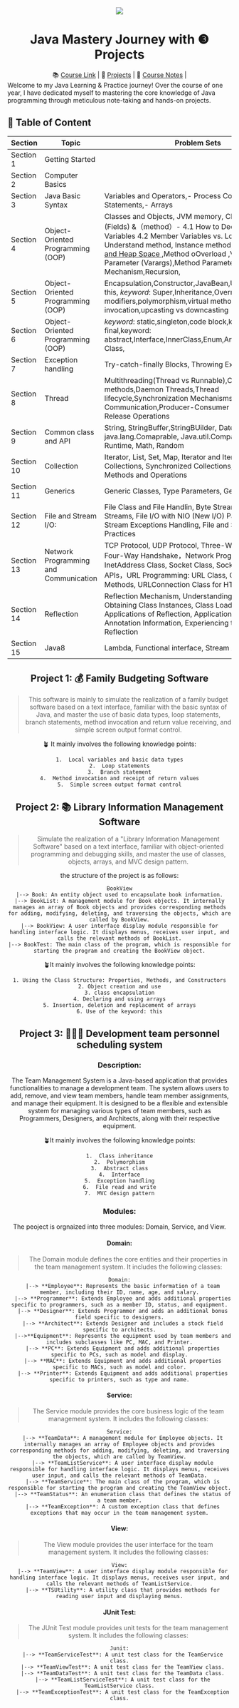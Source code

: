 

<div align=center>
    <img src="https://serverdo.in/wp-content/uploads/2019/06/1GCu4cNWIU1ElDbY7d4ycZw.jpg">
    <h1>Java Mastery Journey with ❸ Projects</h1>
</div>


<div align="center">
    📚 <a href="#">Course Link</a> |
    🚀 <a href="#">Projects</a> |
    📝 <a href="#">Course Notes</a> |
</div>
Welcome to my Java Learning & Practice journey! Over the course of one year, I have dedicated myself to mastering the core knowledge of Java programming through meticulous note-taking and hands-on projects.



## 📒 Table of Content

<div align="center">

| Section   | Topic             | Problem Sets                                              |
| --------- | ----------------- | --------------------------------------------------------- |
| Section 1 | Getting Started   |                                                           |
| Section 2 | Computer Basics   |                                                           |
| Section 3 | Java Basic Syntax | Variables and Operators,- Process Control Statements,- Arrays |
| Section 4 | Object-Oriented Programming (OOP) | Classes and Objects, JVM memory, Class Members: (Fields) &（method）- 4.1 How to Declare Member Variables 4.2 Member Variables vs. Local Variables, Understand method, Instance method, [Stack Memory and Heap Space ](https://www.baeldung.com/java-stack-heap),Method oOverload ,Variable-Length Parameter (Varargs),Method Parameter Passing Mechanism,Recursion, |
|Section 5 | Object-Oriented Programming (OOP) | Encapsulation,Constructor,JavaBean,UML, *keyword:* this, *keyword*: Super,Inheritance,Override,access modifiers,polymorphism,virtual method invocation,upcasting vs downcasting |
| Section 6 | Object-Oriented Programming (OOP) | *keyword*: static,singleton,code block,keyword: final,keyword: abstract,Interface,InnerClass,Enum,Annotation,Wrapper Class, |
| Section 7 | Exception handling | Try-catch-finally Blocks,  Throwing Exceptions |
| Section 8 | Thread | Multithreading(Thread vs Runnable),Common methods,Daemon Threads,Thread lifecycle,Synchronization Mechanisms,Thread Communication,Producer-Consumer Problem,Lock Release Operations |
| Section 9 | Common class and API                                       | String, StringBuffer,StringBUilder, DateAPI, java.lang.Comaprable, Java.util.Comparator, System, Runtime, Math, Random    |
| Section 10 |          Collection                              | Iterator, List, Set, Map, Iterator and Iterable, Generics in Collections, Synchronized Collections, Common Methods and Operations |
| Section 11 | Generics | Generic Classes, Type Parameters, Generic Methods: |
| Section 12 | File and Stream I/O:                  | File Class and File Handlin, Byte Streams, Character Streams, File I/O with NIO (New I/O) Package, File and Stream Exceptions Handling, File and Stream Best Practices |
| Section 13 | Network Programming and Communication | TCP Protocol, UDP Protocol, Three-Way Handshake, Four-Way Handshake，Network Programming API: InetAddress Class, Socket Class, Socket-related Class APIs，URL Programming: URL Class, Commonly Used Methods, URLConnection Class for HTTP Protocol |
| Section 14 | Reflection | Reflection Mechanism, Understanding Class Class and Obtaining Class Instances, Class Loading, Basic Applications of Reflection, Application 4: Reading Annotation Information, Experiencing the Dynamics of Reflection |
| Section 15 | Java8 | Lambda, Functional interface, Stream API, Jshell |



##  Project 1: 💰 Family Budgeting Software

> This software is mainly to simulate the realization of a family budget software based on a text interface, familiar with the basic syntax of Java, and master the use of basic data types, loop statements, branch statements, method invocation and return value receiving, and simple screen output format control.

🪴 It mainly involves the following knowledge points: 

    1.  Local variables and basic data types
    2.  Loop statements
    3.  Branch statement
    4.  Method invocation and receipt of return values
    5.  Simple screen output format control

##  Project 2:  📚  Library Information Management Software

> Simulate the realization of a "Library Information Management Software" based on a text interface, familiar with object-oriented programming and debugging skills, and master the use of classes, objects, arrays, and MVC design pattern.

the structure of the project is as follows:

```
BookView
|--> Book: An entity object used to encapsulate book information.
|--> BookList: A management module for Book objects. It internally manages an array of Book objects and provides corresponding methods for adding, modifying, deleting, and traversing the objects, which are called by BookView.
|--> BookView: A user interface display module responsible for handling interface logic. It displays menus, receives user input, and calls the relevant methods of BookList.
|--> BookTest: The main class of the program, which is responsible for starting the program and creating the BookView object.

```


🪴It mainly involves the following knowledge points:

    1. Using the Class Structure: Properties, Methods, and Constructors
    2. Object creation and use
    3. class encapsulation
    4. Declaring and using arrays
    5. Insertion, deletion and replacement of arrays
    6. Use of the keyword: this

##  **Project 3:  👩🏻‍💻 Development team personnel scheduling system**

### Description:

The Team Management System is a Java-based application that provides functionalities to manage a development team. The system allows users to add, remove, and view team members, handle team member assignments, and manage their equipment. It is designed to be a flexible and extensible system for managing various types of team members, such as Programmers, Designers, and Architects, along with their respective equipment.

🪴It mainly involves the following knowledge points:

    1.  Class inheritance
    2.  Polymorphism
    3.  Abstract class
    4.  Interface
    5.  Exception handling
    6.  File read and write
    7.  MVC design pattern

### Modules:
The peoject is orgnaized into three modules: Domain, Service, and View.

#### Domain: 

> The Domain module defines the core entities and their properties in the team management system. It includes the following classes:

``` 
Domain:
  |--> **Employee**: Represents the basic information of a team member, including their ID, name, age, and salary.
  |--> **Programmer**: Extends Employee and adds additional properties specific to programmers, such as a member ID, status, and equipment.
  |--> **Designer**: Extends Programmer and adds an additional bonus field specific to designers.
  |--> **Architect**: Extends Designer and includes a stock field specific to architects.
  |-->**Equipment**: Represents the equipment used by team members and includes subclasses like PC, MAC, and Printer.
  |--> **PC**: Extends Equipment and adds additional properties specific to PCs, such as model and display.
  |--> **MAC**: Extends Equipment and adds additional properties specific to MACs, such as model and color.
  |--> **Printer**: Extends Equipment and adds additional properties specific to printers, such as type and name.
```

#### Service:

> The Service module provides the core business logic of the team management system. It includes the following classes:

```
Service:
  |--> **TeamData**: A management module for Employee objects. It internally manages an array of Employee objects and provides corresponding methods for adding, modifying, deleting, and traversing the objects, which are called by TeamView.
  |--> **TeamListService**: A user interface display module responsible for handling interface logic. It displays menus, receives user input, and calls the relevant methods of TeamData.
  |--> **TeamService**: The main class of the program, which is responsible for starting the program and creating the TeamView object.
  |--> **TeamStatus**: An enumeration class that defines the status of a team member.
  |--> **TeamException**: A custom exception class that defines exceptions that may occur in the team management system.
```

#### View:

> The View module provides the user interface for the team management system. It includes the following classes:

```
View:
  |--> **TeamView**: A user interface display module responsible for handling interface logic. It displays menus, receives user input, and calls the relevant methods of TeamListService.
  |--> **TSUtility**: A utility class that provides methods for reading user input and displaying menus.
```

#### JUnit Test:

> The JUnit Test module provides unit tests for the team management system. It includes the following classes:

```
Junit:
  |--> **TeamServiceTest**: A unit test class for the TeamService class.
  |--> **TeamViewTest**: A unit test class for the TeamView class.
  |--> **TeamDataTest**: A unit test class for the TeamData class.
  |--> **TeamListServiceTest**: A unit test class for the TeamListService class.
  |--> **TeamExceptionTest**: A unit test class for the TeamException class.
```

